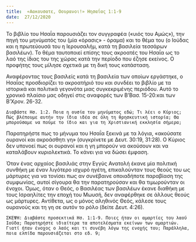 ```yaml
---
title:  «Αακουσατε, Οουρανοι!» Ηησαΐας 1:1-9
date:  27/12/2020
---
```


Το βιβλίο του Ησαΐα παρουσιάζει τον συγγραφέα («υιός του Αμώς»), την πηγή του μηνύματός του (μία «όρασις» - όραμα) και το θέμα του (ο Ιούδας και η πρωτεύουσά του η Ιερουσαλήμ, κατά τη βασιλεία τεσσάρων βασιλέων). Το θέμα ταυτοποιεί επίσης τους ακροατές του Ησαΐα ως το λαό της ίδιας του της χώρας κατά την περίοδο που έζησε εκείνος. Ο προφήτης τους μίλησε σχετικά με τη δική τους κατάσταση.

Αναφέροντας τους βασιλείς κατά τη βασιλεία των οποίων εργάστηκε, ο Ησαΐας προσδιορίζει το ακροατήριό του και συνδέει το βιβλίο με τα ιστορικά και πολιτικά γεγονότα μιας συγκεκριμένης περιόδου. Αυτό το χρονικό πλαίσιο μας οδηγεί στις αναφορές των Β’Βασ. 15-20:και των Β’Χρον. 26-32.

`Διαβάστε Ησ. 1:2. Ποια η ουσία του μηνύματος εδώ; Τι λέει ο Κύριος; Πώς βλέπουμε αυτήν την ίδια ιδέα σε όλη τη θρησκευτική ιστορία; Θα μπορούσαμε να πούμε το ίδιο και για τη Χριστιανική εκκλησία σήμερα; `

Παρατηρήστε πως το μήνυμα του Ησαΐα ξεκινά με τα λόγια, «ακούσατε ουρανοί και ακροάσθητι γη» (συγκρίνετε με Δευτ. 30:19, 31:28). Ο Κύριος δεν υπονοεί πως οι ουρανοί και η γη μπορούν να ακούσουν και να καταλάβουν κυριολεκτικά. Το κάνει για να δώσει έμφαση.

Όταν ένας αρχαίος βασιλιάς στην Εγγύς Ανατολή έκανε μία πολιτική συνθήκη με έναν λιγότερο ισχυρό ηγέτη, επικαλούνταν τους θεούς του ως μάρτυρες για να τονίσει πως αν συνέβαινε οποιαδήποτε παραβίαση της συμφωνίας, αυτοί σίγουρα θα την παρατηρούσαν και θα τιμωρούνταν οι ένοχοι. Όμως, όταν ο Θεός, ο Βασιλέας των βασιλέων έκανε διαθήκη με τους Ισραηλίτες την εποχή του Μωυσή, δεν αναφέρθηκε σε άλλους θεούς ως μάρτυρες. Αντίθετα, ως ο μόνος αληθινός Θεός, κάλεσε τους ουρανούς και τη γη σε αυτόν το ρόλο (δείτε Δευτ. 4:26).

`ΣΚΕΨΗ: Διαβάστε προσεκτικά Ησ. 1:1-9. Ποιες ήταν οι αμαρτίες του λαού Ιούδα; Παρατηρήστε ιδιαίτερα τα αποτελέσματα εκείνων των αμαρτιών. Γιατί ήταν ένοχος ο λαός και τι συνέβη λόγω της ενοχής του; Παράλληλα, ποια ελπίδα παρουσιάζεται στο εδ. 9;`